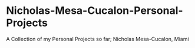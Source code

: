 # Nicholas-Mesa-Cucalon-Personal-Projects
A Collection of my Personal Projects so far; Nicholas Mesa-Cucalon, Miami
